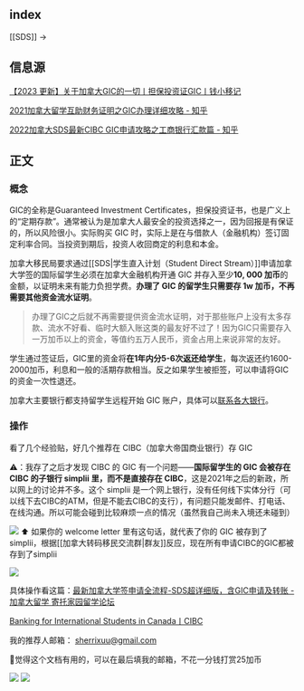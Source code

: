
## index

[[SDS]] ->

## 信息源

[【2023 更新】关于加拿大GIC的一切丨担保投资证GIC丨钱小移记](https://qianxiaoyi.com/gic/)

[2021加拿大留学互助财务证明之GIC办理详细攻略 - 知乎](https://zhuanlan.zhihu.com/p/370553326?utm_source=wechat_session&utm_medium=social&s_r=0&utm_id=0)

[2022加拿大SDS最新CIBC GIC申请攻略之工商银行汇款篇 - 知乎](https://zhuanlan.zhihu.com/p/566223856?utm_id=0&utm_source=wechat_session&utm_medium=social&s_r=0)

## 正文

### 概念


GIC的全称是Guaranteed Investment Certificates，担保投资证书，也是广义上的“定期存款”。通常被认为是加拿大人最安全的投资选择之一，因为回报是有保证的，所以风险很小。实际购买 GIC 时，实际上是在与借款人（金融机构）签订固定利率合同。当投资到期后，投资人收回商定的利息和本金。


加拿大移民局要求通过[[SDS|学生直入计划（Student Direct Stream）]]申请加拿大学签的国际留学生必须在加拿大金融机构开通 GIC 并存入至少**10, 000 加币**的金额，以证明未来有能力负担学费。**办理了 GIC 的留学生只需要存 1w 加币，不再需要其他资金流水证明**。

>办理了GIC之后就不再需要提供资金流水证明，对于那些账户上没有太多存款、流水不好看、临时大额入账这类的最友好不过了！因为GIC只需要存入一万加币以上的资金，等值约五万人民币，资金占用上来说非常的友好。

学生通过签证后，GIC里的资金将**在1年内分5-6次返还给学生**，每次返还约1600-2000加币，利息和一般的活期存款相当。反之如果学生被拒签，可以申请将GIC的资金一次性退还。

加拿大主要银行都支持留学生远程开始 GIC 账户，具体可以[联系各大银行](https://qianxiaoyi.com/canada-bank-chinese/)。


### 操作

看了几个经验贴，好几个推荐在 CIBC（加拿大帝国商业银行）存 GIC

⚠️：我存了之后才发现 CIBC 的 GIC 有一个问题——**国际留学生的 GIC 会被存在 CIBC 的子银行 simplii 里，而不是直接存在 CIBC**，这是2021年之后的新政，所以网上的讨论并不多。这个 simplii 是一个网上银行，没有任何线下实体分行（可以线下去CIBC的ATM，但是不能去CIBC的支行），有问题只能发邮件、打电话、在线沟通。所以可能会碰到比较麻烦一点的情况（虽然我自己尚未入境还未碰到）

![](https://picture-guan.oss-cn-hangzhou.aliyuncs.com/IMG_0149.jpeg)
⬆️ 如果你的 welcome letter 里有这句话，就代表了你的 GIC 被存到了 simplii，根据[[加拿大转码移民交流群|群友]]反应，现在所有申请CIBC的GIC都被存到了simplii

![](https://picture-guan.oss-cn-hangzhou.aliyuncs.com/IMG_0148.jpeg)


具体操作看这篇：[最新加拿大学签申请全流程-SDS超详细版，含GIC申请及转账 - 加拿大留学 寄托家园留学论坛](https://bbs.gter.net/thread-2507913-1-1.html)

[Banking for International Students in Canada丨CIBC](https://www.cibc.com/en/special-offers/international-student-gic.html)

我的推荐人邮箱： sherrixuu@gmail.com

🥺觉得这个文档有用的，可以在最后填我的邮箱，不花一分钱打赏25加币

![](https://picture-guan.oss-cn-hangzhou.aliyuncs.com/20230227150750.png)
![](https://picture-guan.oss-cn-hangzhou.aliyuncs.com/20230227150914.png)